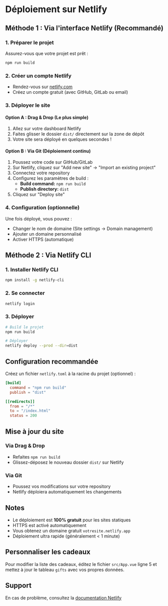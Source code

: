 # Déploiement sur Netlify

## Méthode 1 : Via l'interface Netlify (Recommandé)

### 1. Préparer le projet

Assurez-vous que votre projet est prêt :
```bash
npm run build
```

### 2. Créer un compte Netlify

- Rendez-vous sur [netlify.com](https://www.netlify.com/)
- Créez un compte gratuit (avec GitHub, GitLab ou email)

### 3. Déployer le site

#### Option A : Drag & Drop (Le plus simple)

1. Allez sur votre dashboard Netlify
2. Faites glisser le dossier `dist/` directement sur la zone de dépôt
3. Votre site sera déployé en quelques secondes !

#### Option B : Via Git (Déploiement continu)

1. Poussez votre code sur GitHub/GitLab
2. Sur Netlify, cliquez sur "Add new site" → "Import an existing project"
3. Connectez votre repository
4. Configurez les paramètres de build :
   - **Build command:** `npm run build`
   - **Publish directory:** `dist`
5. Cliquez sur "Deploy site"

### 4. Configuration (optionnelle)

Une fois déployé, vous pouvez :
- Changer le nom de domaine (Site settings → Domain management)
- Ajouter un domaine personnalisé
- Activer HTTPS (automatique)

## Méthode 2 : Via Netlify CLI

### 1. Installer Netlify CLI

```bash
npm install -g netlify-cli
```

### 2. Se connecter

```bash
netlify login
```

### 3. Déployer

```bash
# Build le projet
npm run build

# Déployer
netlify deploy --prod --dir=dist
```

## Configuration recommandée

Créez un fichier `netlify.toml` à la racine du projet (optionnel) :

```toml
[build]
  command = "npm run build"
  publish = "dist"

[[redirects]]
  from = "/*"
  to = "/index.html"
  status = 200
```

## Mise à jour du site

### Via Drag & Drop
- Refaites `npm run build`
- Glissez-déposez le nouveau dossier `dist/` sur Netlify

### Via Git
- Poussez vos modifications sur votre repository
- Netlify déploiera automatiquement les changements

## Notes

- Le déploiement est **100% gratuit** pour les sites statiques
- HTTPS est activé automatiquement
- Vous obtenez un domaine gratuit `votresite.netlify.app`
- Déploiement ultra rapide (généralement < 1 minute)

## Personnaliser les cadeaux

Pour modifier la liste des cadeaux, éditez le fichier `src/App.vue` ligne 5 et mettez à jour le tableau `gifts` avec vos propres données.

## Support

En cas de problème, consultez la [documentation Netlify](https://docs.netlify.com/)
